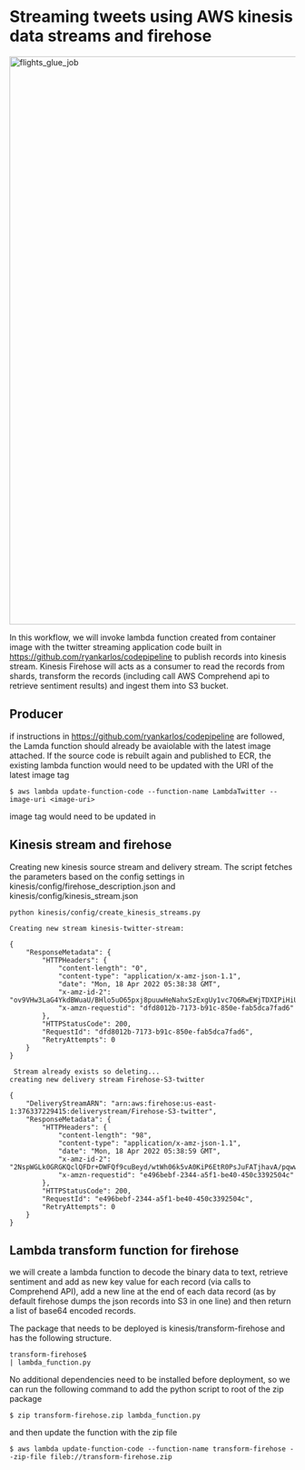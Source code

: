 
# Streaming tweets using AWS kinesis data streams and firehose

<img width="1000" alt="flights_glue_job" src="https://github.com/ryankarlos/aws_etl/blob/master/screenshots/kinesis_workflow.png">

In this workflow, we will invoke lambda function created from container image with the twitter streaming application code built in https://github.com/ryankarlos/codepipeline to publish records into kinesis stream. Kinesis Firehose will acts as a consumer to read the records from shards, transform the records (including call AWS Comprehend api to retrieve sentiment results) and ingest them into S3 bucket. 


## Producer


if instructions in https://github.com/ryankarlos/codepipeline are followed, the Lamda function should already be avaiolable with the latest image attached.
If the source code is rebuilt again and published to ECR, the existing lambda function would need to be updated with the URI of the latest image tag

```
$ aws lambda update-function-code --function-name LambdaTwitter --image-uri <image-uri>
```

image tag would need to be updated in

## Kinesis stream and firehose

Creating new kinesis source stream and delivery stream. The script fetches the 
parameters based on the config settings in kinesis/config/firehose_description.json and 
kinesis/config/kinesis_stream.json

```
python kinesis/config/create_kinesis_streams.py 

Creating new stream kinesis-twitter-stream: 

{
    "ResponseMetadata": {
        "HTTPHeaders": {
            "content-length": "0",
            "content-type": "application/x-amz-json-1.1",
            "date": "Mon, 18 Apr 2022 05:38:38 GMT",
            "x-amz-id-2": "ov9VHw3LaG4YkdBWuaU/BHlo5uO65pxj8puuwHeNahxSzExgUy1vc7Q6RwEWjTDXIPiHiUIeAYFbmJ7elqQZum8qCfv9FuQL",
            "x-amzn-requestid": "dfd8012b-7173-b91c-850e-fab5dca7fad6"
        },
        "HTTPStatusCode": 200,
        "RequestId": "dfd8012b-7173-b91c-850e-fab5dca7fad6",
        "RetryAttempts": 0
    }
}

 Stream already exists so deleting...
creating new delivery stream Firehose-S3-twitter 

{
    "DeliveryStreamARN": "arn:aws:firehose:us-east-1:376337229415:deliverystream/Firehose-S3-twitter",
    "ResponseMetadata": {
        "HTTPHeaders": {
            "content-length": "98",
            "content-type": "application/x-amz-json-1.1",
            "date": "Mon, 18 Apr 2022 05:38:59 GMT",
            "x-amz-id-2": "2NspWGLk0GRGKQclQFDr+DWFQf9cuBeyd/wtWh06k5vA0KiP6EtR0PsJuFATjhavA/pqwwQZRVijZz14WNFAno3t87OyODy3",
            "x-amzn-requestid": "e496bebf-2344-a5f1-be40-450c3392504c"
        },
        "HTTPStatusCode": 200,
        "RequestId": "e496bebf-2344-a5f1-be40-450c3392504c",
        "RetryAttempts": 0
    }
}

```

## Lambda transform function for firehose

we will create a lambda function to decode the binary data to text, retrieve sentiment and add as new key value for each record (via calls to Comprehend API), add a new line at the end of each data record (as by default firehose dumps the json records into S3 in one line) and then return a list of base64 encoded records.

The package that needs to be deployed is kinesis/transform-firehose and has the following structure.

```
transform-firehose$
| lambda_function.py
```

No additional dependencies need to be installed before deployment, so we can run the following command to add the python script to root of the zip package

```
$ zip transform-firehose.zip lambda_function.py
```
and then update the function with the zip file 

```
$ aws lambda update-function-code --function-name transform-firehose --zip-file fileb://transform-firehose.zip
```

